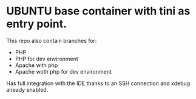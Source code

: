 UBUNTU base container with tini as entry point.
===============================================

This repo also contain branches for:

  - PHP
  - PHP for dev environment
  - Apache with php
  - Apache woth php for dev environment
  
Has full integration with the IDE thanks to an SSH connection and xdebug already enabled.
